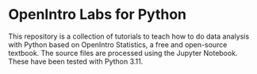 OpenIntro Labs for Python
=========================

This repository is a collection of tutorials to teach how to do data analysis with Python based on OpenIntro Statistics, a free and open-source textbook. The source files are processed using the Jupyter Notebook. These have been tested with Python 3.11.
